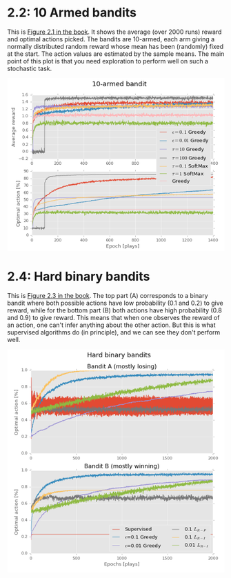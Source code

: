 2.2: 10 Armed bandits
=====================

This is [Figure 2.1 in the book](https://webdocs.cs.ualberta.ca/~sutton/book/ebook/node16.html).
It shows the average (over 2000 runs) reward and optimal actions picked.
The bandits are 10-armed, each arm giving a normally distributed random reward whose mean has been (randomly) fixed at the start.
The action values are estimated by the sample means.
The main point of this plot is that you need exploration to perform well on such a stochastic task.

<p align=middle><img src=plots/2.2.png/></p>

2.4: Hard binary bandits
========================

This is [Figure 2.3 in the book](https://webdocs.cs.ualberta.ca/~sutton/book/ebook/node18.html).
The top part (A) corresponds to a binary bandit where both possible actions have low probability (0.1 and 0.2) to give reward,
while for the bottom part (B) both actions have high probability (0.8 and 0.9) to give reward.
This means that when one observes the reward of an action, one can't infer anything about the other action.
But this is what supervised algorithms do (in principle), and we can see they don't perform well.

<p align=middle><img src=plots/2.4.png/></p>
